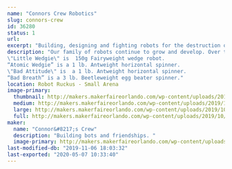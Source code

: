 ```yaml
---
name: "Connors Crew Robotics"
slug: connors-crew
id: 36280
status: 1
url: 
excerpt: "Building, designing and fighting robots for the destruction of all mankind.  "
description: "Our family of robots continue to grow and develop. Over time we have won several tournaments and really enjoy the friendships and robot community. Our family members are:
\"Little Wedgie\" is  150g Fairyweight wedge robot.
“Atomic Wedgie” is a 1 lb. Antweight horizontal spinner.
\"Bad Attitude\" is  a 1 lb. Antweight horizontal spinner.   
“Bad Breath” is a 3 lb. Beetleweight egg beater spinner."
location: Robot Ruckus - Small Arena
image-primary:
  thumbnail: http://makers.makerfaireorlando.com/wp-content/uploads/2019/10/ted-150x150.jpg
  medium: http://makers.makerfaireorlando.com/wp-content/uploads/2019/10/ted-300x225.jpg
  large: http://makers.makerfaireorlando.com/wp-content/uploads/2019/10/ted.jpg
  full: http://makers.makerfaireorlando.com/wp-content/uploads/2019/10/ted.jpg
maker:
  name: "Connor&#8217;s Crew"
  description: "Building bots and friendships. "
  image-primary: http://makers.makerfaireorlando.com/wp-content/uploads/2019/10/044323C6-22F0-49E0-A026-F59E441537D2.jpeg
last-modified-db: "2019-11-06 18:03:32"
last-exported: "2020-05-07 10:33:40"
---
```

